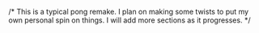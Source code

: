 /*
  This is a typical pong remake. I plan on making some twists to put my own personal spin on things. 
  I will add more sections as it progresses.
*/
